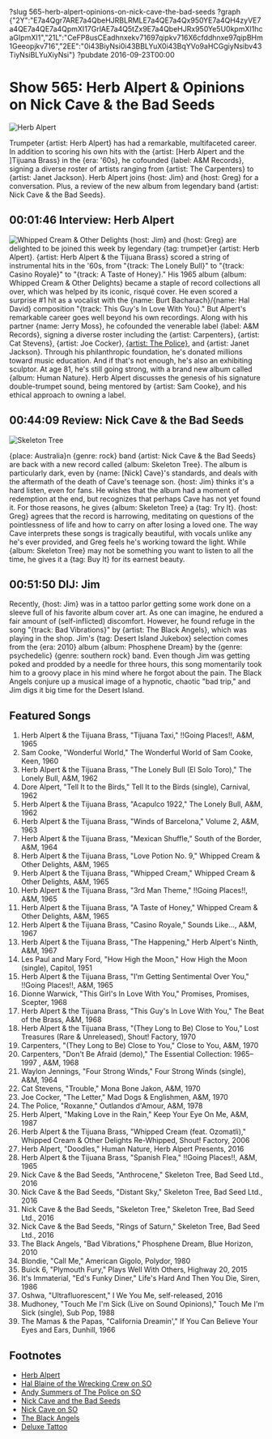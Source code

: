 ?slug 565-herb-alpert-opinions-on-nick-cave-the-bad-seeds
?graph {"2Y":"E7a4Qgr7ARE7a4QbeHJRBLRMLE7a4QE7a4Qx950YE7a4QH4zyVE7a4QE7a4QE7a4QpmXI17GrlAE7a4Q5tZx9E7a4QbeHJRx950Ye5U0kpmXI1hcaGIpmXI1","21L":"CeFP8usCEadhnxekv71697qipkv716X6cfddhnxe97qipBHm1Geeopjkv716","2EE":"0i43BiyNsi0i43BBLYuX0i43BqYVo9aHCGgiyNsibv43TiyNsiBLYuXiyNsi"}
?pubdate 2016-09-23T00:00
# Show 565: Herb Alpert & Opinions on Nick Cave & the Bad Seeds

![Herb Alpert](https://static.soundopinions.org/images/2016/herbalpert_web.jpg)

Trumpeter {artist: Herb Alpert} has had a remarkable, multifaceted career. In addition to scoring his own hits with the {artist: [Herb Alpert and the ]Tijuana Brass} in the {era: '60s}, he cofounded {label: A&M Records}, signing a diverse roster of artists ranging from {artist: The Carpenters} to {artist: Janet Jackson}. Herb Alpert joins {host: Jim} and {host: Greg} for a conversation. Plus, a review of the new album from legendary band {artist: Nick Cave & the Bad Seeds}.

## 00:01:46 Interview: Herb Alpert
![Whipped Cream & Other Delights](https://static.soundopinions.org/assets/565/2Y0.jpg)
{host: Jim} and {host: Greg} are delighted to be joined this week by legendary {tag: trumpet}er {artist: Herb Alpert}. {artist: Herb Alpert & the Tijuana Brass} scored a string of instrumental hits in the '60s, from "{track: The Lonely Bull}" to "{track: Casino Royale}" to "{track: A Taste of Honey}." His 1965 album {album: Whipped Cream & Other Delights} became a staple of record collections all over, which was helped by its iconic, risqué cover. He even scored a surprise #1 hit as a vocalist with the {name: Burt Bacharach}/{name: Hal David} composition "{track: This Guy's In Love With You}." But Alpert's remarkable career goes well beyond his own recordings. Along with his partner {name: Jerry Moss}, he cofounded the venerable label {label: A&M Records}, signing a diverse roster including the {artist: Carpenters}, {artist: Cat Stevens}, {artist: Joe Cocker}, [{artist: The Police}](/show/53), and {artist: Janet Jackson}. Through his philanthropic foundation, he's donated millions toward music education. And if that's not enough, he's also an exhibiting sculptor. At age 81, he's still going strong, with a brand new album called {album: Human Nature}. Herb Alpert discusses the genesis of his signature double-trumpet sound, being mentored by {artist: Sam Cooke}, and his ethical approach to owning a label.

## 00:44:09 Review: Nick Cave & the Bad Seeds
![Skeleton Tree](https://static.soundopinions.org/assets/565/21L0.jpg)

{place: Australia}n {genre: rock} band {artist: Nick Cave & the Bad Seeds} are back with a new record called {album: Skeleton Tree}. The album is particularly dark, even by {name: [Nick] Cave}'s standards, and deals with the aftermath of the death of Cave's teenage son. {host: Jim} thinks it's a hard listen, even for fans. He wishes that the album had a moment of redemption at the end, but recognizes that perhaps Cave has not yet found it. For those reasons, he gives {album: Skeleton Tree} a {tag: Try It}. {host: Greg} agrees that the record is harrowing, meditating on questions of the pointlessness of life and how to carry on after losing a loved one. The way Cave interprets these songs is tragically beautiful, with vocals unlike any he's ever provided, and Greg feels he's working toward the light. While {album: Skeleton Tree} may not be something you want to listen to all the time, he gives it a {tag: Buy It} for its earnest beauty.


## 00:51:50  DIJ: Jim

Recently, {host: Jim} was in a tattoo parlor getting some work done on a sleeve full of his favorite album cover art. As one can imagine, he endured a fair amount of (self-inflicted) discomfort. However, he found refuge in the song "{track: Bad Vibrations}" by {artist: The Black Angels}, which was playing in the shop. Jim's {tag: Desert Island Jukebox} selection comes from the {era: 2010} album {album: Phosphene Dream} by the {genre: psychedelic} {genre: southern rock} band. Even though Jim was getting poked and prodded by a needle for three hours, this song momentarily took him to a groovy place in his mind where he forgot about the pain. The Black Angels conjure up a musical image of a hypnotic, chaotic "bad trip," and Jim digs it big time for the Desert Island.

## Featured Songs

1. Herb Alpert & the Tijuana Brass, "Tijuana Taxi," !!Going Places!!, A&M, 1965
1. Sam Cooke, "Wonderful World," The Wonderful World of Sam Cooke, Keen, 1960
1. Herb Alpert & the Tijuana Brass, "The Lonely Bull (El Solo Toro)," The Lonely Bull, A&M, 1962
1. Dore Alpert, "Tell It to the Birds," Tell It to the Birds (single), Carnival, 1962
1. Herb Alpert & the Tijuana Brass, "Acapulco 1922," The Lonely Bull, A&M, 1962
1. Herb Alpert & the Tijuana Brass, "Winds of Barcelona," Volume 2, A&M, 1963
1. Herb Alpert & the Tijuana Brass, "Mexican Shuffle," South of the Border, A&M, 1964
1. Herb Alpert & the Tijuana Brass, "Love Potion No. 9," Whipped Cream & Other Delights, A&M, 1965
1. Herb Alpert & the Tijuana Brass, "Whipped Cream," Whipped Cream & Other Delights, A&M, 1965
1. Herb Alpert & the Tijuana Brass, "3rd Man Theme," !!Going Places!!, A&M, 1965
1. Herb Alpert & the Tijuana Brass, "A Taste of Honey," Whipped Cream & Other Delights, A&M, 1965
1. Herb Alpert & the Tijuana Brass, "Casino Royale," Sounds Like..., A&M, 1967
1. Herb Alpert & the Tijuana Brass, "The Happening," Herb Alpert's Ninth, A&M, 1967
1. Les Paul and Mary Ford, "How High the Moon," How High the Moon (single), Capitol, 1951
1. Herb Alpert & the Tijuana Brass, "I'm Getting Sentimental Over You," !!Going Places!!, A&M, 1965
1. Dionne Warwick, "This Girl's In Love With You," Promises, Promises, Scepter, 1968
1. Herb Alpert & the Tijuana Brass, "This Guy's In Love With You," The Beat of the Brass, A&M, 1968
1. Herb Alpert & the Tijuana Brass, "(They Long to Be) Close to You," Lost Treasures (Rare & Unreleased), Shout! Factory, 1970
1. Carpenters, "(They Long to Be) Close to You," Close to You, A&M, 1970
1. Carpenters, "Don't Be Afraid (demo)," The Essential Collection: 1965–1997 , A&M, 1968
1. Waylon Jennings, "Four Strong Winds," Four Strong Winds (single), A&M, 1964
1. Cat Stevens, "Trouble," Mona Bone Jakon, A&M, 1970
1. Joe Cocker, "The Letter," Mad Dogs & Englishmen, A&M, 1970
1. The Police, "Roxanne," Outlandos d'Amour, A&M, 1978
1. Herb Alpert, "Making Love in the Rain," Keep Your Eye On Me, A&M, 1987
1. Herb Alpert & the Tijuana Brass, "Whipped Cream (feat. Ozomatli)," Whipped Cream & Other Delights Re-Whipped, Shout! Factory, 2006
1. Herb Alpert, "Doodles," Human Nature, Herb Alpert Presents, 2016
1. Herb Alpert & the Tijuana Brass, "Spanish Flea," !!Going Places!!, A&M, 1965
1. Nick Cave & the Bad Seeds, "Anthrocene," Skeleton Tree, Bad Seed Ltd., 2016
1. Nick Cave & the Bad Seeds, "Distant Sky," Skeleton Tree, Bad Seed Ltd., 2016
1. Nick Cave & the Bad Seeds, "Skeleton Tree," Skeleton Tree, Bad Seed Ltd., 2016
1. Nick Cave & the Bad Seeds, "Rings of Saturn," Skeleton Tree, Bad Seed Ltd., 2016
1. The Black Angels, "Bad Vibrations," Phosphene Dream, Blue Horizon, 2010
1. Blondie, "Call Me," American Gigolo, Polydor, 1980
1. Buick 6, "Plymouth Fury," Plays Well With Others, Highway 20, 2015
1. It's Immaterial, "Ed's Funky Diner," Life's Hard And Then You Die, Siren, 1986
1. Oshwa, "Ultrafluorescent," I We You Me, self-released, 2016
1. Mudhoney, "Touch Me I'm Sick (Live on Sound Opinions)," Touch Me I'm Sick (single), Sub Pop, 1988
1. The Mamas & the Papas, "California Dreamin'," If You Can Believe Your Eyes and Ears, Dunhill, 1966

## Footnotes
- [Herb Alpert](http://herbalpert.com/)
- [Hal Blaine of the Wrecking Crew on SO](/show/488/)
- [Andy Summers of The Police on SO](/show/53)
- [Nick Cave and the Bad Seeds](http://www.nickcave.com/home/)
- [Nick Cave on SO](/show/153/)
- [The Black Angels](http://theblackangels.colortestmerch.com/)
- [Deluxe Tattoo](http://www.deluxetattoo.com/dyn_gallery.php?idalb_img=1)
